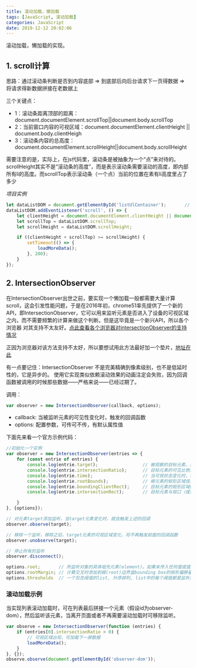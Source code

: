 ```yaml
---
title: 滚动加载，懒加载
tags: [JavaScript, 滚动加载]
categories: JavaScript
date: 2019-12-12 20:02:06
---
```


滚动加载，懒加载的实现。

## 1. scroll计算

思路：通过滚动条判断是否到内容底部  =>  到底部后向后台请求下一页得数据  =>  将请求得新数据拼接在老数据上

三个关键点：

 * 1：滚动条距离顶部的距离：document.documentElement.scrollTop||document.body.scrollTop
 * 2：当前窗口内容的可视区域：document.documentElement.clientHeight || document.body.clientHeigh
 * 3：滚动条内容的总高度：document.documentElement.scrollHeight||document.body.scrollHeight

需要注意的是，实际上，在js代码里，滚动条是被抽象为一个“点”来对待的。scrollHeight其实不是“滚动条的高度”，而是表示滚动条需要滚动的高度，即内部所有li的高度。而scrollTop表示滚动条（一个点）当前的位置在素有li高度里占了多少

*项目实例*

```javascript
let dataListDOM = document.getElementById('listUlContainer');       //  获取滚动内容父级元素，即容器DOM
dataListDOM.addEventListener('scroll', () => {
    let clientHeight = document.documentElement.clientHeight || document.body.clientHeight;
    let scrollTop = dataListDOM.scrollTop;
    let scrollHeight = dataListDOM.scrollHeight;

    if ((clientHeight + scrollTop) >= scrollHeight) {
        setTimeout(() => {
            loadMoreData();
        }, 200);
    }
});
```

## 2. IntersectionObserver

在IntersectionObserver出世之前，要实现一个懒加载一般都需要大量计算scroll，这会引发性能问题，于是在2016年初，chrome51率先提供了一个新的API，即IntersectionObserver，它可以用来监听元素是否进入了设备的可视区域之内，而不需要频繁的计算来做这个判断。但是这毕竟是一个新兴API，所以各个浏览器
对其支持不太友好。[点此查看各个浏览器对intersectionObserver的支持情况](https://caniuse.com/#search=IntersectionObserver)

正因为浏览器对该方法支持不太好，所以要想试用此方法最好加一个垫片，[地址在此](https://github.com/w3c/IntersectionObserver/blob/master/polyfill/intersection-observer.js)

有一点要记住：IntersectionObserver 不是完美精确到像素级别，也不是低延时性的，它是异步的。 使用它实现类似依赖滚动效果的动画注定会失败，因为回调函数被调用的时候那些数据——严格来说——已经过期了。

调用：
```javascript
var observer = new IntersectionObserver(callback, options);
```

 * callback: 当被监听元素的可见性变化时，触发的回调函数
 * options: 配置参数，可传可不传，有默认属性值

下面先来看一个官方示例代码：
```javascript
//初始化一个实例
var observer = new IntersectionObserver(entries => {
    for (const entrie of entries) {
        console.log(entrie.target);                 // 被观察的目标元素，是一个 DOM 节点对象
        console.log(entrie.intersectionRatio);      // 目标元素的可见比例，完全可见时为1，完全不可见时小于等于0
        console.log(entrie.time);                   // 当可视状态变化时，状态发送改变的时间戳
        console.log(entrie.rootBounds);             // 根元素的矩形区域信息，即为getBoundingClientRect方法返回的值
        console.log(entrie.boundingClientRect);     // 目标元素的矩形区域的信息
        console.log(entrie.intersectionRect);       // 目标元素与视口（或根元素）的交叉区域的信息

    }
}, {options});

// 对元素target添加监听，当target元素变化时，就会触发上述的回调
observer.observe(target);

// 移除一个监听，移除之后，target元素的可视区域变化，将不再触发前面的回调函数
observer.unobserve(target);

// 停止所有的监听
observer.disconnect();

options.root;       // 所监听对象的具体祖先元素(element)。如果未传入任何值或值为null，则默认使用viewport。
options.rootMargin; // 计算交叉时添加到根(root)边界盒bounding box的矩形偏移量， 可以有效的缩小或扩大根的判定范围从而满足计算需要。默认值为"0px 0px 0px 0px"。
options.thresholds  // 一个包含阈值的list, 升序排列, list中的每个阈值都是监听对象的交叉区域与边界区域的比率。当监听对象的任何阈值被越过时，都会生成一个通知(Notification)。如果构造器未传入值, 则默认值为0.
```

### 滚动加载示例

当实现列表滚动加载时，可在列表最后拼接一个元素（假设id为observer-dom），然后监听该元素，当离开页面或者不再需要滚动加载时可移除监听。

```javascript
var observe = new IntersectionObserver(function (entries) {
    if (entries[0].intersectionRatio > 0) {
        // 可视区域出现，可加载下一屏数据
        loadMoreData();
    }
}, {});
observe.observe(document.getElementById('observer-dom'));
```

<!-- more -->
